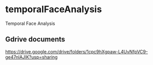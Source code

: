 # temporalFaceAnalysis

Temporal Face Analysis


## Gdrive documents

https://drive.google.com/drive/folders/1cpc9hXgpaw-L4UvNfpVC9-ge47nlAJlK?usp=sharing

